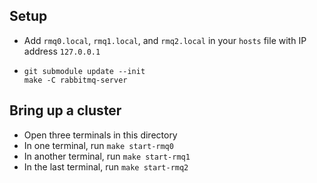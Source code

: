 ## Setup

* Add `rmq0.local`, `rmq1.local`, and `rmq2.local` in your `hosts` file with IP address `127.0.0.1`

*
    ```
    git submodule update --init
    make -C rabbitmq-server
    ```

## Bring up a cluster

* Open three terminals in this directory
* In one terminal, run `make start-rmq0`
* In another terminal, run `make start-rmq1`
* In the last terminal, run `make start-rmq2`
